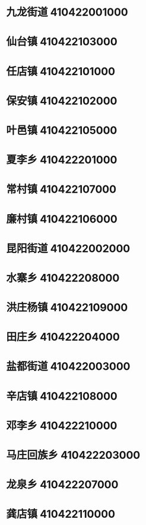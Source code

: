 # 九龙街道 410422001000
# 仙台镇 410422103000
# 任店镇 410422101000
# 保安镇 410422102000
# 叶邑镇 410422105000
# 夏李乡 410422201000
# 常村镇 410422107000
# 廉村镇 410422106000
# 昆阳街道 410422002000
# 水寨乡 410422208000
# 洪庄杨镇 410422109000
# 田庄乡 410422204000
# 盐都街道 410422003000
# 辛店镇 410422108000
# 邓李乡 410422210000
# 马庄回族乡 410422203000
# 龙泉乡 410422207000
# 龚店镇 410422110000
